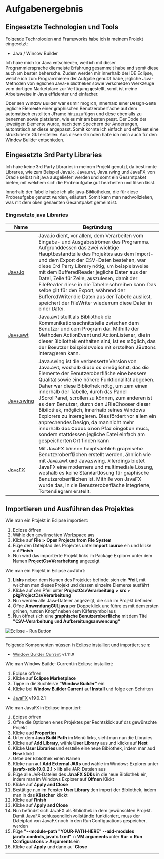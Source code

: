 # Aufgabenergebnis

## Eingesetzte Technologien und Tools

Folgende Technologien und Frameworks habe ich in meinem Projekt eingesetzt:

- Java / Window Builder

Ich habe mich für Java entschieden, weil ich mit dieser Programmiersprache die meiste Erfahrung gesammelt habe und somit diese auch am besten behersche. Zudem werden mir innerhalb der IDE Eclipse, welche ich zum Programmieren der Aufgabe genutzt habe, jegliche Java-Methoden von jeglichen Java-Bibliotheken sowie verschieden Werkzeuge vom dortigen Marketplace zur Verfügung gestellt, somit ist meine Arbeitsweise in Java effizienter und einfacher.

Über den Window Builder war es mir möglich, innerhalb einer Design-Seite jegliche Elemente einer graphischen Benutzeroberfläche auf dem automatisch erstellten JFrame hinzuzufügen und diese ebenfalls zu benennen sowie platzieren, wie es mir am besten passt. Der Code der jeweiligen Elemente wurde, nach dem Speichern der Änderungen, automatisch an diese angepasst. Somit konnte ich einfach und effizient eine strukturierte GUI erstellen. Aus diesen Gründen habe ich mich auch für den Window Builder entschieden.

## Eingesetzte 3rd Party Libraries

Ich habe keine 3rd Party Libraries in meinem Projekt genutzt, da bestimmte Libraries, wie zum Beispiel Java.io, Java.awt, Java.swing und JavaFX, von Oracle selbst mit java ausgeliefert werden und somit ein Gesamtpaket bieten, mit welchem sich die Probeaufgabe gut bearbeiten und lösen lässt. 

Innerhalb der Tabelle habe ich alle java-Bibliotheken, die für diese Probeaufgabe genutzt wurden, erläutert. Somit kann man nachvollziehen, was mit dem oben genannten Gesamtpaket gemeint ist.

### Eingesetzte java Libraries

Name | Begründung
--- | ---
[Java.io](https://docs.oracle.com/javase/7/docs/api/java/io/package-summary.html) | Java.io dient, vor allem, dem Verarbeiten vom Eingabe- und Ausgabeströmen des Programms. Aufgrunddessen das zwei wichtige Hauptbestandteile des Projektes aus dem Import- und dem Export der CSV-Daten bestehen, war diese 3rd Party Library nötig, um beispielsweise mit dem BufferedReader jegliche Daten aus der Datei, Zeile für Zeile, auszulesen, damit der FileReader diese in die Tabelle schreiben kann. Das selbe gilt für den Export, während der BufferedWriter die Daten aus der Tabelle ausliest, speichert der FileWriter wiederrum diese Daten in einer Datei.
[Java.awt](https://docs.oracle.com/javase/7/docs/api/java/awt/package-summary.html) | Java.awt stellt als Bibliothek die Kommunikationsschnittstelle zwischen dem Benutzer und dem Program dar. Mithilfe der Methoden ActionEvent und ActionListener, die in dieser Bibliothek enthalten sind, ist es möglich, das der Benutzer beispielsweise mit erstellten JButtons interagieren kann.
[Java.swing](https://docs.oracle.com/javase/tutorial/uiswing/index.html) | Java.swing ist die verbesserte Version von Java.awt, weshalb diese es ermöglichst, das die Elemente der Benutzeroberfläche eine bessere Qualität sowie eine höhere Funktionalität abgeben. Daher war diese Bibliothek nötig, um zum einen innerhalb der Tabelle, durch das Panel JScrollPanel, scrollen zu können, zum anderen ist es dem Benutzer, durch den JFileChooser dieser Bibliothek, möglich, innerhalb seines Windows Explorers zu interagieren. Dies fördert vor allem ein anprechendes Design, da man nicht mehr innerhalb des Codes einen Pfad eingeben muss, sondern stattdessen jegliche Datei einfach am gespeicherten Ort finden kann.
[JavaFX](https://openjfx.io/) | Mit JavaFX können hauptsächlich graphische Benutzeroberflächen erstellt werden, ähnlich wie mit Java.awt und Java.swing. Allerdings bietet JavaFX eine modernere und multimediale Lösung, weshalb es keine Standartlösung für graphische Benutzeroberflächen ist. Mithilfe von JavaFX wurde das, in die Benutzeroberfläche integrierte, Tortendiagram erstellt.

## Importieren und Ausführen des Projektes

Wie man ein Projekt in Eclipse importiert:

1. Eclipse öffnen
2. Wähle den gewünschten Workspace aus
3. Klicke auf **File** **>** **Open Projects from File System**
4. Füge den Dateipfad des Projektes unter **Import source** ein und klicke auf **Finish**
5. Nun wird das importierte Projekt links im Package Explorer unter dem Namen **ProjectCsvVerarbeitung** angezeigt

Wie man ein Projekt in Eclipse ausführt:
1. **Links** neben dem Namen des Projektes befindet sich ein **Pfeil**, mit welchen man dieses Projekt und dessen einzelne Elemente ausfährt
2. Klicke auf den Pfeil unter **ProjectCsvVerarbeitung** **>** **src** **>** **pkgProjectCsvVerarbeitung**
3. Nun werden alle Java-Dateien angezeigt, die sich im Projekt befinden
4. Öffne **AnwendungGUI.java** per Doppelklick und führe es mit dem ersten grünen, runden Knopf neben dem Käfersymbol aus
5. Nun öffnet sich eine **graphische Benutzeroberfläche** mit dem Titel **"CSV-Verarbeitung und Aufbereitungsanwendung"**

![Eclipse - Run Button](https://i.stack.imgur.com/z72yJ.png/)

---

Folgende Komponenten müssen in Eclipse installiert und importiert sein:

- [Window Builder Current](https://www.eclipse.org/windowbuilder/) v1.11.0

Wie man Window Builder Current in Eclipse installiert:

1. Eclipse öffnen
2. Klicke auf **Eclipse Marketplace**
3. Tippe in die Suchleiste **"Window Builder"** ein
4. Klicke bei **Window Builder Current** auf **Install** und folge den Schritten 

- [JavaFX](https://gluonhq.com/products/javafx/) v19.0.2.1

Wie man JavaFX in Eclipse importiert:

1. Eclipse öffnen
2. Öffne die Optionen eines Projektes per Rechtsklick auf das gewünschte Projekt 
3. Klicke aud **Properties**
4. Unter dem **Java Build Path** im Menü links, sieht man nun die Libraries
5. Klicke auf **Add Library**, wähle **User Library** aus und klicke auf **Next**
6. Klicke **User Libraries** und erstelle eine neue Bibliothek, indem man aud **New** klickt
7. Gebe der Bibliothek einen Namen
8. Klicke nun auf **Add External JARs**  und wähle im Windows Explorer unter **javafx-sdk-19.0.2.1** **>**  **lib** alle JAR-Dateien aus
9. Füge alle JAR-Dateien des **JavaFX SDKs** in die neue Bibliothek ein, indem man im Windows Explorer auf **Öffnen** Klickt
10. Klicke auf **Apply and Close**
11. Bestätige nun im Fenster **User Library** den import der Bibliothek, indem man in das **Kästchen** klickt
12. Klicke auf **Finish**
13. Klicke auf **Apply and Close**
14. Nun befindet sich JavaFX als Bibliothek in dem gewünschten Projekt. Damit JavaFX schlussendlich vollständig funktioniert, muss der Dateipfad von JavaFX noch in den Run Configurations gespeichert werden
16. Füge **"--module-path "YOUR-PATH-HERE" --add-modules javafx.controls,javafx.fxml"** in **VM arguments** unter **Run** **>**  **Run Configurations** **>** **Arguments** ein
17. Klicke auf **Apply** und dann auf **Close**


---
